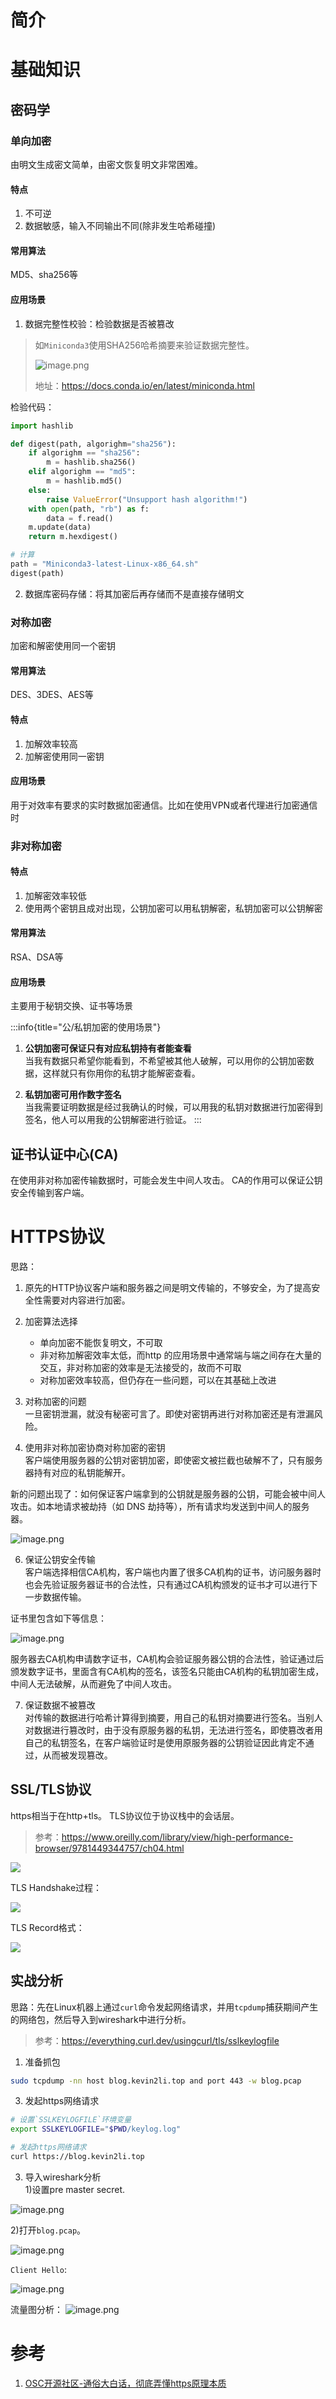 # 简介


<!-- more -->

# 基础知识
## 密码学
### 单向加密
由明文生成密文简单，由密文恢复明文非常困难。

#### 特点
1. 不可逆
2. 数据敏感，输入不同输出不同(除非发生哈希碰撞)

#### 常用算法
MD5、sha256等

#### 应用场景
1. 数据完整性校验：检验数据是否被篡改

>如`Miniconda3`使用SHA256哈希摘要来验证数据完整性。
>
>![image.png](https://minio.kevin2li.top/image-bed/vanblog/img/d2ec6a4bd0f15da5de940c175dd738b0.image.png)
>
>地址：https://docs.conda.io/en/latest/miniconda.html

检验代码：
```python
import hashlib

def digest(path, algorighm="sha256"):
    if algorighm == "sha256":
        m = hashlib.sha256()
    elif algorighm == "md5":
        m = hashlib.md5()
    else:
        raise ValueError("Unsupport hash algorithm!")
    with open(path, "rb") as f:
        data = f.read()
    m.update(data)
    return m.hexdigest()

# 计算
path = "Miniconda3-latest-Linux-x86_64.sh"
digest(path)
```
2. 数据库密码存储：将其加密后再存储而不是直接存储明文

### 对称加密
加密和解密使用同一个密钥

#### 常用算法
DES、3DES、AES等

#### 特点
1. 加解效率较高
2. 加解密使用同一密钥

#### 应用场景
用于对效率有要求的实时数据加密通信。比如在使用VPN或者代理进行加密通信时

### 非对称加密

#### 特点
1. 加解密效率较低
2. 使用两个密钥且成对出现，公钥加密可以用私钥解密，私钥加密可以公钥解密

#### 常用算法
RSA、DSA等

#### 应用场景
主要用于秘钥交换、证书等场景


:::info{title="公/私钥加密的使用场景"}
1. **公钥加密可保证只有对应私钥持有者能查看**  
当我有数据只希望你能看到，不希望被其他人破解，可以用你的公钥加密数据，这样就只有你用你的私钥才能解密查看。

2. **私钥加密可用作数字签名**  
当我需要证明数据是经过我确认的时候，可以用我的私钥对数据进行加密得到签名，他人可以用我的公钥解密进行验证。
:::


## 证书认证中心(CA)
在使用非对称加密传输数据时，可能会发生中间人攻击。 CA的作用可以保证公钥安全传输到客户端。


# HTTPS协议
思路：
1. 原先的HTTP协议客户端和服务器之间是明文传输的，不够安全，为了提高安全性需要对内容进行加密。

2. 加密算法选择  
    - 单向加密不能恢复明文，不可取
    - 非对称加解密效率太低，而http 的应用场景中通常端与端之间存在大量的交互，非对称加密的效率是无法接受的，故而不可取
    - 对称加密效率较高，但仍存在一些问题，可以在其基础上改进

3. 对称加密的问题  
一旦密钥泄漏，就没有秘密可言了。即使对密钥再进行对称加密还是有泄漏风险。

4. 使用非对称加密协商对称加密的密钥  
客户端使用服务器的公钥对密钥加密，即使密文被拦截也破解不了，只有服务器持有对应的私钥能解开。  

新的问题出现了：如何保证客户端拿到的公钥就是服务器的公钥，可能会被中间人攻击。如本地请求被劫持（如 DNS 劫持等），所有请求均发送到中间人的服务器。

![image.png](https://minio.kevin2li.top/image-bed/vanblog/img/3c2fcff042981ff018ba5ebb24da5b5c.image.png)

6. 保证公钥安全传输  
客户端选择相信CA机构，客户端也内置了很多CA机构的证书，访问服务器时也会先验证服务器证书的合法性，只有通过CA机构颁发的证书才可以进行下一步数据传输。

证书里包含如下等信息：

![image.png](https://minio.kevin2li.top/image-bed/vanblog/img/c2c7557f53b3f238fc7323f0ec2913e7.image.png)

服务器去CA机构申请数字证书，CA机构会验证服务器公钥的合法性，验证通过后颁发数字证书，里面含有CA机构的签名，该签名只能由CA机构的私钥加密生成，中间人无法破解，从而避免了中间人攻击。

7. 保证数据不被篡改  
对传输的数据进行哈希计算得到摘要，用自己的私钥对摘要进行签名。当别人对数据进行篡改时，由于没有原服务器的私钥，无法进行签名，即使篡改者用自己的私钥签名，在客户端验证时是使用原服务器的公钥验证因此肯定不通过，从而被发现篡改。

## SSL/TLS协议
https相当于在http+tls。
TLS协议位于协议栈中的会话层。

> 参考：https://www.oreilly.com/library/view/high-performance-browser/9781449344757/ch04.html

![](https://minio.kevin2li.top/image-bed/blog/20230601180024.png)


TLS Handshake过程：

![](https://minio.kevin2li.top/image-bed/blog/20230601175955.png)


TLS Record格式：

![](https://minio.kevin2li.top/image-bed/blog/20230601180055.png)

## 实战分析
思路：先在Linux机器上通过`curl`命令发起网络请求，并用`tcpdump`捕获期间产生的网络包，然后导入到wireshark中进行分析。
> 参考：https://everything.curl.dev/usingcurl/tls/sslkeylogfile

1. 准备抓包
```bash
sudo tcpdump -nn host blog.kevin2li.top and port 443 -w blog.pcap
```
3. 发起https网络请求
```bash
# 设置`SSLKEYLOGFILE`环境变量
export SSLKEYLOGFILE="$PWD/keylog.log"

# 发起https网络请求
curl https://blog.kevin2li.top
```
3. 导入wireshark分析  
1)设置pre master secret.

![image.png](https://minio.kevin2li.top/image-bed/vanblog/img/201ceda00181410aeafa34804785c9c7.image.png)

2)打开`blog.pcap`。

![image.png](https://minio.kevin2li.top/image-bed/vanblog/img/7cc8e6a145d8d1ac2ee752ba0fdfb7ff.image.png)

`Client Hello`:

![image.png](https://minio.kevin2li.top/image-bed/vanblog/img/da63cd64a994488153c6eae8d5af60b7.image.png)

流量图分析：
![image.png](https://minio.kevin2li.top/image-bed/vanblog/img/ab98880a8b615435019f0415167ed069.image.png)

# 参考
1. [OSC开源社区-通俗大白话，彻底弄懂https原理本质 ](https://mp.weixin.qq.com/s?__biz=MjM5NzM0MjcyMQ==&mid=2650164959&idx=4&sn=99796a4661f87592ea33bbe5589d766e&chksm=bed995b189ae1ca7191c9f2eea9cfe52ffa8b33037010ed14ff9bb747cd99b86a46af62466ab&mpshare=1&scene=1&srcid=04203iwg7CXVr0E3Fb1t2hf9&sharer_sharetime=1681976234165&sharer_shareid=b44ebbe82718b61b6a9fa0be4bb87fab#rd)
